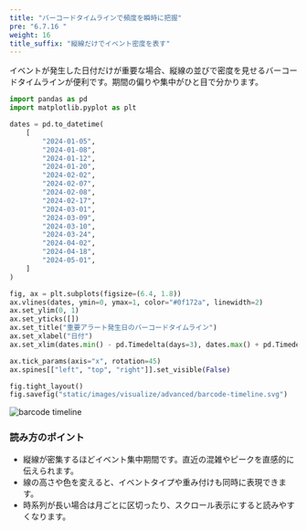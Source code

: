 ```yaml
---
title: "バーコードタイムラインで頻度を瞬時に把握"
pre: "6.7.16 "
weight: 16
title_suffix: "縦線だけでイベント密度を表す"
---
```


イベントが発生した日付だけが重要な場合、縦線の並びで密度を見せるバーコードタイムラインが便利です。期間の偏りや集中がひと目で分かります。

```python
import pandas as pd
import matplotlib.pyplot as plt

dates = pd.to_datetime(
    [
        "2024-01-05",
        "2024-01-08",
        "2024-01-12",
        "2024-01-20",
        "2024-02-02",
        "2024-02-07",
        "2024-02-08",
        "2024-02-17",
        "2024-03-01",
        "2024-03-09",
        "2024-03-10",
        "2024-03-24",
        "2024-04-02",
        "2024-04-18",
        "2024-05-01",
    ]
)

fig, ax = plt.subplots(figsize=(6.4, 1.8))
ax.vlines(dates, ymin=0, ymax=1, color="#0f172a", linewidth=2)
ax.set_ylim(0, 1)
ax.set_yticks([])
ax.set_title("重要アラート発生日のバーコードタイムライン")
ax.set_xlabel("日付")
ax.set_xlim(dates.min() - pd.Timedelta(days=3), dates.max() + pd.Timedelta(days=3))

ax.tick_params(axis="x", rotation=45)
ax.spines[["left", "top", "right"]].set_visible(False)

fig.tight_layout()
fig.savefig("static/images/visualize/advanced/barcode-timeline.svg")
```

![barcode timeline](/images/visualize/advanced/barcode-timeline.svg)

### 読み方のポイント
- 縦線が密集するほどイベント集中期間です。直近の混雑やピークを直感的に伝えられます。
- 線の高さや色を変えると、イベントタイプや重み付けも同時に表現できます。
- 時系列が長い場合は月ごとに区切ったり、スクロール表示にすると読みやすくなります。
